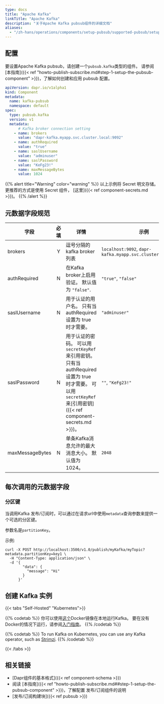 ```yaml
---
type: docs
title: "Apache Kafka"
linkTitle: "Apache Kafka"
description: "关于Apache Kafka pubsub组件的详细文档"
aliases:
  - "/zh-hans/operations/components/setup-pubsub/supported-pubsub/setup-apache-kafka/"
---
```


## 配置

要设置Apache Kafka pubsub，请创建一个`pubsub.kafka`类型的组件。 请参阅[本指南]({{< ref "howto-publish-subscribe.md#step-1-setup-the-pubsub-component" >}})，了解如何创建和应用 pubsub 配置。

```yaml
apiVersion: dapr.io/v1alpha1
kind: Component
metadata:
  name: kafka-pubsub
  namespace: default
spec:
  type: pubsub.kafka
  version: v1
  metadata:
      # Kafka broker connection setting
    - name: brokers
      value: "dapr-kafka.myapp.svc.cluster.local:9092"
    - name: authRequired
      value: "true"
    - name: saslUsername
      value: "adminuser"
    - name: saslPassword
      value: "KeFg23!"
    - name: maxMessageBytes
      value: 1024
```

{{% alert title="Warning" color="warning" %}}
以上示例将 Secret 明文存储。 更推荐的方式是使用 Secret 组件， [这里]({{< ref component-secrets.md >}})。
{{% /alert %}}

## 元数据字段规范

| 字段              | 必填 | 详情                                                                                                                           | 示例                                                          |
| --------------- |:--:| ---------------------------------------------------------------------------------------------------------------------------- | ----------------------------------------------------------- |
| brokers         | Y  | 逗号分隔的kafka broker列表                                                                                                          | `localhost:9092`, `dapr-kafka.myapp.svc.cluster.local:9092` |
| authRequired    | N  | 在Kafka broker上启用验证。 默认值为 `"false"`.                                                                                          | `"true"`, `"false"`                                         |
| saslUsername    | N  | 用于认证的用户名。 只有当 authRequired 设置为 true 时才需要。                                                                                    | `"adminuser"`                                               |
| saslPassword    | N  | 用于认证的密码。 可以用`secretKeyRef`来引用密钥。 只有当 authRequired 设置为 true 时才需要。 可以用`secretKeyRef`来[引用密钥]({{< ref component-secrets.md >}})。 | `""`, `"KeFg23!"`                                           |
| maxMessageBytes | N  | 单条Kafka消息允许的最大消息大小。 默认值为 1024。                                                                                               | `2048`                                                      |

## 每次调用的元数据字段

### 分区键

当调用Kafka 发布/订阅时，可以通过在请求url中使用`metadata`查询参数来提供一个可选的分区键。

参数名是`partitionKey`。

示例:

```shell
curl -X POST http://localhost:3500/v1.0/publish/myKafka/myTopic?metadata.partitionKey=key1 \
  -H "Content-Type: application/json" \
  -d '{
        "data": {
          "message": "Hi"
        }
      }'
```

## 创建 Kafka 实例
{{< tabs "Self-Hosted" "Kubernetes">}}

{{% codetab %}}
你可以使用[这个](https://github.com/wurstmeister/kafka-docker)Docker镜像在本地运行Kafka。 要在没有Docker的情况下运行，请参阅[入门指南](https://kafka.apache.org/quickstart)。
{{% /codetab %}}

{{% codetab %}}
To run Kafka on Kubernetes, you can use any Kafka operator, such as [Strimzi](https://strimzi.io/docs/operators/latest/quickstart.html#ref-install-prerequisites-str).
{{% /codetab %}}

{{< /tabs >}}


## 相关链接
- [Dapr组件的基本格式]({{< ref component-schema >}})
- 阅读 [本指南]({{< ref "howto-publish-subscribe.md##step-1-setup-the-pubsub-component" >}})，了解配置 发布/订阅组件的说明
- [发布/订阅构建块]({{< ref pubsub >}})